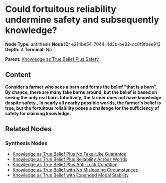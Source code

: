 # Could fortuitous reliability undermine safety and subsequently knowledge?

**Node Type:** antithesis
**Node ID:** e214be54-7044-4d3b-be82-cc0f9fbee913
**Depth:** 4
**Terminal:** No

**Parent:** [Knowledge as True Belief Plus Safety](knowledge-as-true-belief-plus-safety-synthesis-f877a4d4-5249-4e74-b48b-02bb6bfa7766.md)

## Content

**Consider a farmer who sees a barn and forms the belief "that is a barn". By chance, there are many fake barns around, but the belief is based on seeing the only real barn. Intuitively, the farmer does not have knowledge despite safety.**, **In nearly all nearby possible worlds, the farmer's belief is true, but the fortuitous reliability poses a challenge for the sufficiency of safety for claiming knowledge.**

## Related Nodes

### Synthesis Nodes

- [Knowledge as True Belief Plus No Fake-Like Guarantee](knowledge-as-true-belief-plus-no-fake-like-guarantee-synthesis-661bef0d-1429-4d9a-8f04-cde5c0c0921a.md)
- [Knowledge as True Belief Plus Reliability Across Worlds](knowledge-as-true-belief-plus-reliability-across-worlds-synthesis-2f42c895-c64a-4b50-99fe-dc478562a986.md)
- [Knowledge as True Belief Plus Anti-Luck Condition](knowledge-as-true-belief-plus-anti-luck-condition-synthesis-fbc288a3-aa4b-4e51-9b04-0dfa728930cf.md)
- [Knowledge as True Belief with No Misleading Circumstances](knowledge-as-true-belief-with-no-misleading-circumstances-synthesis-28498a66-4066-48ee-9144-0b5aa9b26c84.md)
- [Knowledge as True Belief with Expanded Modal Stability](knowledge-as-true-belief-with-expanded-modal-stability-synthesis-55307715-15fb-4cc7-8161-571753483e7a.md)
